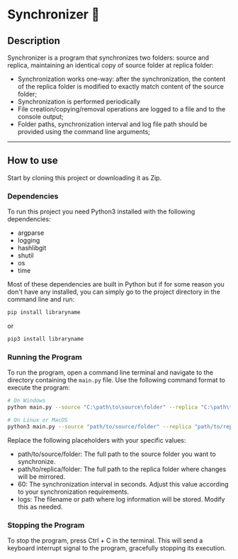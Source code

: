 # Synchronizer 📁

## Description
Synchronizer is a program that synchronizes two folders: source and replica, maintaining an identical copy of source folder at replica folder:

- Synchronization works one-way: after the synchronization, the content of the
replica folder is modified to exactly match content of the source
folder;
- Synchronization is performed periodically
- File creation/copying/removal operations are logged to a file and to the
console output;
- Folder paths, synchronization interval and log file path should be provided
using the command line arguments;

------------------------------------------------------------------
## How to use
Start by cloning this project or downloading it as Zip.

### Dependencies

To run this project you need Python3 installed with the following dependencies: 

 - argparse
 - logging
 - hashlibgit
 - shutil
 - os
 - time

Most of these dependencies are built in Python but if for some reason you don't have any installed, you can simply go to the project directory in the command line and run:

```bash
pip install libraryname
```
or
```bash
pip3 install libraryname
```

### Running the Program

To run the program, open a command line terminal and navigate to the directory containing the `main.py` file. Use the following command format to execute the program:

```bash
# On Windows
python main.py --source "C:\path\to\source\folder" --replica "C:\path\to\replica\folder" --interval 30 --log_folder "logs"
```
```bash
# On Linux or MacOS
python3 main.py --source "path/to/source/folder" --replica "path/to/replica/folder" --interval 30 --log_folder"logs"
```
Replace the following placeholders with your specific values:

- path/to/source/folder: The full path to the source folder you want to synchronize.
- path/to/replica/folder: The full path to the replica folder where changes will be mirrored.
- 60: The synchronization interval in seconds. Adjust this value according to your synchronization requirements.
- logs: The filename or path where log information will be stored. Modify this as needed.

### Stopping the Program
To stop the program, press Ctrl + C in the terminal. This will send a keyboard interrupt signal to the program, gracefully stopping its execution.